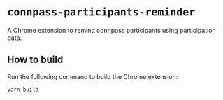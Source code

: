 # `connpass-participants-reminder`

A Chrome extension to remind connpass participants using participation data.

## How to build

Run the following command to build the Chrome extension:

```
yarn build
```
